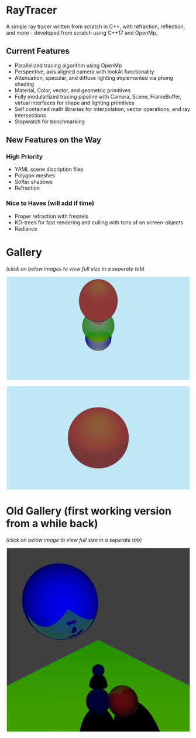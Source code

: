 # RayTracer
 A simple ray tracer written from scratch in C++, with refraction, reflection, and more - developed from scratch using C++17 and OpenMp.

## Current Features
* Parallelized tracing algorithm using OpenMp
* Perspective, axis aligned camera with lookAt functionality
* Attenuation, specular, and diffuse lighting implemented via phong shading
* Material, Color, vector, and geometric primitives
*	Fully modularlized tracing pipeline with Camera, Scene, FrameBuffer, virtual interfaces for shape and lighting primitives
* Self contained math libraries for interpolation, vector operations, and ray intersections
*	Stopwatch for benchmarking

## New Features on the Way
### High Priority
* YAML scene discription files
* Polygon meshes
* Softer shadows
* Refraction

### Nice to Haves (will add if time)
* Proper refraction with fresnels
* KD-trees for fast rendering and culling with tons of on screen-objects
* Radiance 

# Gallery
*(click on below images to view full size in a seperate tab)*
<p align="center">
  <img src="https://raw.githubusercontent.com/jeffreypersons/Jeff-Images/master/ray-tracing-revamped/scene-front-top.png" alt="Example Scene_front-top-view" width="500"/>
</p>
<p align="center">
  <img src="https://raw.githubusercontent.com/jeffreypersons/Jeff-Images/master/ray-tracing-revamped/scene-top.png" alt="Example Scene_top-view" width="500"/>
</p>


# Old Gallery (first working version from a while back)
*(click on below image to view full size in a seperate tab)*

<p align="center">
  <img src="https://raw.githubusercontent.com/jeffreypersons/Jeff-Images/master/scene.png" alt="Example Scene" width="500"/>
</p>
